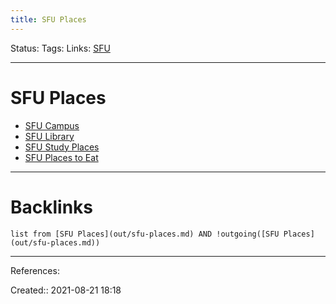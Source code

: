 ```yaml
---
title: SFU Places
---
```

Status: 
Tags: 
Links: [SFU](out/sfu.md)
___
# SFU Places
- [SFU Campus](out/sfu-campus.md)
- [SFU Library](out/sfu-library.md)
- [SFU Study Places](out/sfu-study-places.md)
- [SFU Places to Eat](out/sfu-places-to-eat.md)
___
# Backlinks
```dataview
list from [SFU Places](out/sfu-places.md) AND !outgoing([SFU Places](out/sfu-places.md))
```
___
References:

Created:: 2021-08-21 18:18